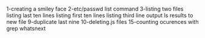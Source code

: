 1-creating a smiley face
2-etc/passwd list command
3-listing two files
listing last ten lines
listing first ten lines
listing third  line
output ls results to new file
9-duplicate last nine
10-deleting.js files
15-counting ocurences with grep
whatsnext
